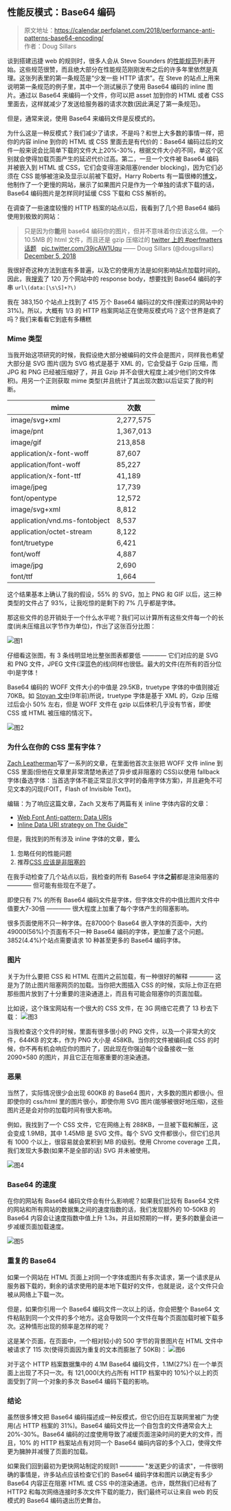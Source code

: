 ## 性能反模式：Base64 编码

>原文地址：https://calendar.perfplanet.com/2018/performance-anti-patterns-base64-encoding/  
>作者：Doug Sillars

谈到搭建迅捷 web 的规则时，很多人会从 Steve Sounders 的[性能规范](http://stevesouders.com/hpws/rules.php)列表开始。这些规范很赞，而且绝大部分在性能规范刚刚发布之后的许多年里依然是真理。这张列表里的第一条规范是“少发一些 HTTP 请求”。在 Steve 的站点上用来说明第一条规范的例子里，其中一个测试展示了使用 Base64 编码的 inline 图片。通过以 Base64 来编码一个文件，你可以把 asset 加到你的 HTML 或者 CSS 里面去，这样就减少了发送给服务器的请求次数(因此满足了第一条规范)。

但是，通常来说，使用 Base64 来编码文件是反模式的。

为什么这是一种反模式？我们减少了请求，不是吗？和世上大多数的事情一样，把你的内容 inline 到你的 HTML 或 CSS 里面去是有代价的：Base64 编码过后的文件一般来说会比简单下载的文件大上20%-30%，根据文件大小的不同，单这个区别就会使得加载页面产生的延迟代价过高。第二，一旦一个文件被 Base64 编码并被嵌入到 HTML 或 CSS，它们会变得渲染阻塞(render blocking)，因为它们必须在 CSS 能够被渲染及显示以前被下载好。Harry Roberts 有一篇很棒的[博文](https://csswizardry.com/2017/02/base64-encoding-and-performance-part-2/)，他制作了一个更慢的网站，展示了如果图片只是作为一个单独的请求下载的话，Base64 编码图片是怎样同时延缓 CSS 下载和 CSS 解析的。

在调查了一些速度较慢的 HTTP 档案的站点以后，我看到了几个把 Base64 编码使用到极致的网站：
>只是因为你**能**用 base64 编码你的图片，但并不意味着你应该这么做。一个 10.5MB 的 html 文件，而且还是 gzip 压缩过的 [twitter 上的 #perfmatters 话题](https://twitter.com/hashtag/perfmatters?src=hash&ref_src=twsrc%5Etfw)  &nbsp; [pic.twitter.com/39jcAW1Uqu](https://twitter.com/dougsillars/status/1070428949753278469/photo/1)
>—— Doug Sillars (@dougsillars) [December 5, 2018](https://twitter.com/dougsillars/status/1070428949753278469?ref_src=twsrc%5Etfw)

我很好奇这种方法到底有多普遍，以及它的使用方法是如何影响站点加载时间的。因此，我[搜索](https://bigquery.cloud.google.com/savedquery/554669893916:ab8efa3724f847fdac26ae595afaf302)了 120 万个网站中的 response body，想要找到 Base64 编码的字串 `url\(data:[\s\S]+?\)`

我在 383,150 个站点上找到了 415 万个 Base64 编码过的文件(搜索过的网站中的31%)。所以，大概有 1/3 的 HTTP 档案网站正在使用反模式吗？这个世界是疯了吗？我们来看看它到底有多糟糕

### Mime 类型

当我开始这项研究的时候，我假设绝大部分被编码的文件会是图片，同样我也希望大部分是 SVG 图片(因为 SVG 格式是基于 XML 的，它会受益于 Gzip 压缩，而 JPG 和 PNG 已经被压缩好了，并且 Gzip 并不会很大程度上减少他们的文件体积)。用另一个正则获取 mime 类型(并且统计了其出现次数)以后证实了我的判断。

mime 						| 次数			|
--------------------------- | ------------- |
image/svg+xml 				| 2,277,575		|
image/pnt					| 1,367,013		|
image/gif					| 213,858		|
application/x-font-woff		| 87,607		|
application/font-woff		| 85,227		|
application/x-font-ttf		| 41,189		|
image/jpeg					| 17,739		|
font/opentype				| 12,572		|
image/svg+xml				| 8,812			|
application/vnd.ms-fontobject |	8,537		|
application/octet-stream	| 8,122			|
font/truetype				| 6,421			|
font/woff					| 4,887			|
image/jpg					| 2,690			|
font/ttf					| 1,664			|

这个结果基本上确认了我的假设，55% 的 SVG，加上 PNG 和 GIF 以后，这三种类型的文件占了 93%，让我吃惊的是剩下的 7% 几乎都是字体。

那这些文件的总开销处于一个什么水平呢？我们可以计算所有这些文件每一个的长度(尚未压缩且以字节作为单位)，作出了这张百分比图：

![图1](images/2018.12/1.png)

仔细看这张图，有 3 条线明显地比整张图表都要低 ———— 它们对应的是 SVG 和 PNG 文件，JPEG 文件(深蓝色的线)同样也很低。最大的文件(在所有的百分位中)是字体！

Base64 编码的 WOFF 文件大小的中值是 29.5KB，truetype 字体的中值则接近 70KB。如 [Stoyan 文中](https://www.phpied.com/gzip-your-font-face-files/)(9年前)所说，truetype 字体是基于 XML 的，Gzip 压缩过后会小 50% 左右，但是 WOFF 文件在 gzip 以后体积几乎没有节省，即使 CSS 或 HTML 被压缩的情况下。

![图2](images/2018.12/2.png)

### 为什么在你的 CSS 里有字体？

[Zach Leatherman](https://www.filamentgroup.com/lab/font-events.html)写了一系列的文章，在里面他首次主张把 WOFF 文件 inline 到 CSS 里面(但他在文章里非常清楚地表述了异步或非阻塞的 CSS)以使用 fallback 字体(备选字体：当首选字体不能正常显示文字时的备用字体方案)，并且避免不可见文本的闪现(FOIT，Flash of Invisible Text)。

编辑：为了响应这篇文章，Zach 又发布了两篇有关 inline 字体内容的文章：
* [Web Font Anti-pattern: Data URIs](https://www.zachleat.com/web/web-font-data-uris/)
* [Inline Data URI strategy on The Guide™](https://www.zachleat.com/web/comprehensive-webfonts/#inline-data-uri)

但是，我找到的所有涉及 inline 字体的文章，要么

1. 忽略任何的性能问题
2. 推荐[CSS 应该是非阻塞的](https://www.bramstein.com/writing/web-font-anti-patterns-inlining.html)

在我手动检查了几个站点以后，我检查的所有 Base64 字体**之前**都是渲染阻塞的 ———— 但可能有些现在不是了。

即使只有 7% 的所有 Base64 编码文件是字体，但字体文件的中值比图片文件中值要大7-30倍 ———— 很大程度上加重了每个字体产生的阻塞影响。

很多页面使用不只一种字体。在87000个 Base64 嵌入字体的页面中，大约49000(56%)个页面有不只一种 Base64 编码的字体，更加重了这个问题。3852(4.4%)个站点需要请求 10 种甚至更多的 Base64 编码字体。

### 图片

关于为什么要把 CSS 和 HTML 在图片之前加载，有一种很好的解释 ———— 这是为了防止图片阻塞网页的加载。当你把大图插入 CSS 的时候，实际上你正在把那些图片放到了十分重要的渲染通道上，而且有可能会阻塞你的页面加载。

比如说，这个珠宝网站有一个很大的 CSS 文件，在 3G 网络它花费了 13 秒去下载：
![图3](images/2018.12/3.png)

当我检查这个文件的时候，里面有很多很小的 PNG 文件，以及一个非常大的文件，644KB 的文本，作为 PNG 大小是 458KB。当你的文件被编码成 CSS 的时候，你不再有机会响应你的图片了，因此现在你强迫每个设备接收一张 2090×580 的图片，并且它正在阻塞重要的渲染通道。

### 恶果

当然了，实际情况很少会出现 600KB 的 Base64 图片，大多数的图片都很小。但即使你的 css/html 里的图片很小，即使你用 SVG 图片(能够被很好地压缩)，这些图片还是会对你的加载时间有很大影响。

例如，我找到了一个 CSS 文件，它在网络上有 288KB，一旦被下载和解压，这会变成 1.9MB，其中 1.45MB 是 SVG 文件。每个 SVG 文件都很小，但它们总共有 1000 个以上，很容易就会累积到 MB 的级别。使用 Chrome coverage 工具，我们发现大多数(如果不是全部的话) SVG 并未被使用。

![图4](images/2018.12/4.png)

### Base64 的速度

在你的网站有 Base64 编码文件会有什么影响呢？如果我们比较有 Base64 文件的网站和所有网站的数据集之间的速度指数的话，我们发现额外的 10-50KB 的 Base64 内容会让速度指数中值上升 1.3s，并且如预期的一样，更多的数量会进一步减缓页面加载速度。

![图5](images/2018.12/5.png)

### 重复的 Base64

如果一个网站在 HTML 页面上对同一个字体或图片有多次请求，第一个请求是从服务器下载的，剩余的请求使用的是本地下载好的文件，也就是说，这个文件只会被从网络上下载一次。

但是，如果你引用一个 Base64 编码文件一次以上的话，你会把整个 Base64 文件粘贴到同一个文件的多个地方。这会导致同一个文件在每个页面加载时被下载多次。这种情形出现的频率是怎样的呢？

这是某个页面，在页面中，一个相对较小的 500 字节的背景图片在 HTML 文件中被请求了 115 次(使得页面因为重复的文本而膨胀了 50KB)：
![图6](images/2018.12/6.png)

对于这个 HTTP 档案数据集中的 4.1M Base64 编码文件，1.1M(27%) 在一个单页面上出现了不只一次。有 121,000(大约占所有 HTTP 档案中的 10%)个以上的页面受到了同一个对象的多次 Base64 编码下载的影响。

### 结论

虽然很多博文把 Base64 编码描述成一种反模式，但它仍旧在互联网里被广为使用(占 HTTP 档案的 31%)。Base64 编码文件比一个自包含的文件通常会大上 20%-30%。Base64 编码的过度使用导致了减缓页面渲染时间的更大的文件，而且，10% 的 HTTP 档案站点有对同一个 Base64 编码内容的多个入口，使得文件更为臃肿并减慢了页面的加载。

如果我们回到最初为更快网站制定的规则1 ———— "发送更少的请求"，一件很明确的事情是，许多站点应该检查它们的 Base64 编码字体和图片以确定有多少 Base64 内容正在阻塞 HTML 或 CSS 中的渲染通道。也许，既然我们已经有了 HTTP2 和每次网络连接时多次文件下载的能力，我们最终可以让来自 web 的反模式的 Base64 编码退出历史舞台。
